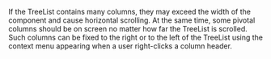 If&nbsp;the TreeList contains many columns, they may exceed the width of&nbsp;the component and cause horizontal scrolling. At&nbsp;the same time, some pivotal columns should be&nbsp;on&nbsp;screen no&nbsp;matter how far the TreeList is&nbsp;scrolled. Such columns can be&nbsp;fixed to&nbsp;the right or&nbsp;to&nbsp;the left of&nbsp;the TreeList using the context menu appearing when a&nbsp;user right-clicks a&nbsp;column header.
